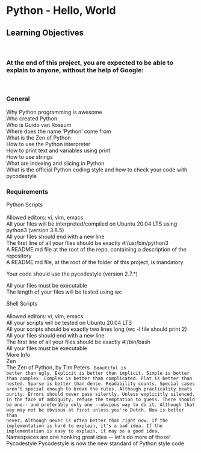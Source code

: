 <h1> Python - Hello, World </h1>

<h2>Learning Objectives</h2>
<br>
<h3>At the end of this project, you are expected to be able to explain to anyone, without the help of Google:</h3>
<br>

<h3>General</h3>

Why Python programming is awesome<br>
Who created Python<br>
Who is Guido van Rossum<br>
Where does the name ‘Python’ come from<br>
What is the Zen of Python<br>
How to use the Python interpreter<br>
How to print text and variables using print<br>
How to use strings<br>
What are indexing and slicing in Python<br>
What is the official Python coding style and how to check your code with pycodestyle<br>

<h3>Requirements</h3>

Python Scripts<br>
<br>
Allowed editors: vi, vim, emacs<br>
All your files will be interpreted/compiled on Ubuntu 20.04 LTS using python3 (version 3.8.5)<br>
All your files should end with a new line<br>
The first line of all your files should be exactly #!/usr/bin/python3<br>
A README.md file at the root of the repo, containing a description of the repository<br>
A README.md file, at the root of the folder of this project, is mandatory<br>

Your code should use the pycodestyle (version 2.7.*) <br>

All your files must be executable <br>
The length of your files will be tested using wc<br>

Shell Scripts<br>
<br>
Allowed editors: vi, vim, emacs<br>
All your scripts will be tested on Ubuntu 20.04 LTS<br>
All your scripts should be exactly two lines long (wc -l file should print 2)<br>
All your files should end with a new line<br>
The first line of all your files should be exactly #!/bin/bash<br>
All your files must be executable<br>
More Info
<br>
Zen<br>
The Zen of Python, by Tim Peters
<code>
Beautiful is better than ugly.
Explicit is better than implicit.
Simple is better than complex.
Complex is better than complicated.
Flat is better than nested.
Sparse is better than dense.
Readability counts.
Special cases aren't special enough to break the rules.
Although practicality beats purity.
Errors should never pass silently.
Unless explicitly silenced.
In the face of ambiguity, refuse the temptation to guess.
There should be one-- and preferably only one --obvious way to do it.
Although that way may not be obvious at first unless you're Dutch.
Now is better than never.
Although never is often better than *right* now.
If the implementation is hard to explain, it's a bad idea.
If the implementation is easy to explain, it may be a good idea.
</code>
Namespaces are one honking great idea -- let's do more of those!
Pycodestyle
Pycodestyle is now the new standard of Python style code
